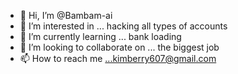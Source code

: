 - 👋 Hi, I’m @Bambam-ai
- 👀 I’m interested in ... hacking all types of accounts 
- 🌱 I’m currently learning ... bank loading 
- 💞️ I’m looking to collaborate on ... the biggest job
- 📫 How to reach me ...kimberry607@gmail.com

<!---
Bambam-ai/Bambam-ai is a ✨ special ✨ repository because its `README.md` (this file) appears on your GitHub profile.
You can click the Preview link to take a look at your changes.
--->
